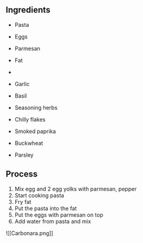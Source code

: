 ## Ingredients
- Pasta
- Eggs
- Parmesan
- Fat
- 


- Garlic
- Basil
- Seasoning herbs
- Chilly flakes
- Smoked paprika
- Buckwheat
- Parsley
## Process
1. Mix egg and 2 egg yolks with parmesan, pepper
2. Start cooking pasta
3. Fry fat
4. Put the pasta into the fat
5. Put the eggs with parmesan on top
6. Add water from pasta and mix


![[Carbonara.png]]